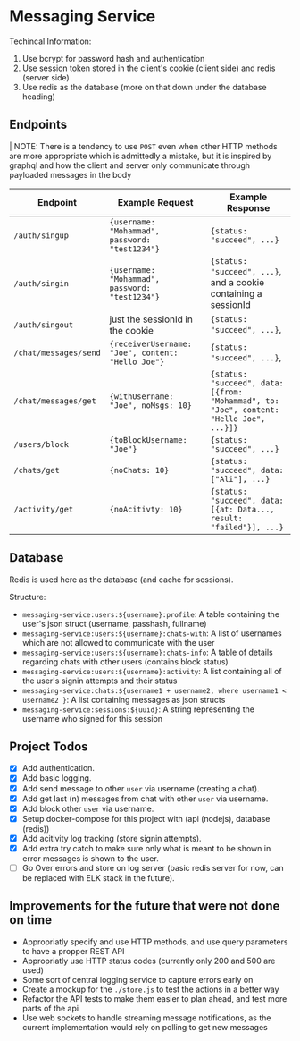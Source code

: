 # Messaging Service


Techincal Information:

1. Use bcrypt for password hash and authentication
2. Use session token stored in the client's cookie (client side) and redis (server side)
3. Use redis as the database (more on that down under the database heading)

## Endpoints

| NOTE: There is a tendency to use `POST` even when other HTTP methods are more appropriate which is admittedly a mistake, but it is inspired by graphql and how the client and server only communicate through payloaded messages in the body


| Endpoint | Example Request | Example Response |
|----------|-----------------|------------------|
| `/auth/singup` | `{username: "Mohammad",  password: "test1234"}` | `{status: "succeed", ...}`|
| `/auth/singin` | `{username: "Mohammad",  password: "test1234"}` | `{status: "succeed", ...}`, and a cookie containing a sessionId |
| `/auth/singout` | just the sessionId in the cookie | `{status: "succeed", ...}`,|
| `/chat/messages/send` | `{receiverUsername: "Joe", content: "Hello Joe"}`| `{status: "succeed", ...}`,|
| `/chat/messages/get` | `{withUsername: "Joe", noMsgs: 10}`| `{status: "succeed", data: [{from: "Mohammad", to: "Joe", content: "Hello Joe", ...}]}`
| `/users/block` | `{toBlockUsername: "Joe"}`| `{status: "succeed", ...}`
| `/chats/get` | `{noChats: 10}`| `{status: "succeed", data: ["Ali"], ...}`
| `/activity/get` | `{noAcitivty: 10}`| `{status: "succeed", data: [{at: Data..., result: "failed"}], ...}`


## Database

Redis is used here as the database (and cache for sessions).

Structure:
* `messaging-service:users:${username}:profile`:  A table containing the user's json struct (username, passhash, fullname)
* `messaging-service:users:${username}:chats-with`:  A list of usernames which are not allowed to communicate with the user
* `messaging-service:users:${username}:chats-info`:  A table of details regarding chats with other users (contains block status)
* `messaging-service:users:${username}:activity`: A list containing all of the user's signin attempts and their status
* `messaging-service:chats:${username1 + username2, where username1 < username2 }`: A list containing messages as json structs
* `messaging-service:sessions:${uuid}`: A string representing the username who signed for this session

## Project Todos

* [X] Add authentication.
* [X] Add basic logging.
* [X] Add send message to other `user` via username (creating a chat).
* [X] Add get last (n) messages from chat with other `user` via username.
* [X] Add block other `user` via username.
* [X] Setup docker-compose for this project with (api (nodejs), database (redis))
* [X] Add acitivity log tracking (store signin attempts).
* [X] Add extra try catch to make sure only what is meant to be shown in error messages is shown to the user.
* [ ] Go Over errors and store on log server (basic redis server for now, can be replaced with ELK stack in the future).

## Improvements for the future that were not done on time

* Appropriatly specify and use HTTP methods, and use query parameters to have a propper REST API
* Appropriatly use HTTP status codes (currently only 200 and 500 are used)
* Some sort of central logging service to capture errors early on
* Create a mockup for the `./store.js` to test the actions in a better way
* Refactor the API tests to make them easier to plan ahead, and test more parts of the api
* Use web sockets to handle streaming message notifications, as the current implementation would rely on polling to get
  new messages
